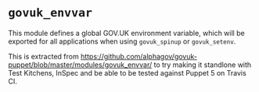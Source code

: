`govuk_envvar`
=============

This module defines a global GOV.UK environment variable, which will be
exported for all applications when using `govuk_spinup` or `govuk_setenv`.

This is extracted from
https://github.com/alphagov/govuk-puppet/blob/master/modules/govuk_envvar/ to
try making it standlone with Test Kitchens, InSpec and be able to be tested
against Puppet 5 on Travis CI.
